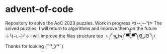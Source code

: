 # advent-of-code
Repository to solve the AoC 2023 puzzles.
Work in progress ᕙ(⇀‸↼‶)ᕗ
The solved puzzles, I will return to algorithms and improve them on the future ⊹╰(⌣ʟ⌣)╯⊹
I will improve the files structure too ヽ༼ ຈل͜ຈ༼ ▀̿̿Ĺ̯̿̿▀̿ ̿༽Ɵ͆ل͜Ɵ͆ ༽ﾉ
Thanks for looking (˵ ͡° ͜ʖ ͡°˵)